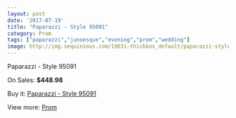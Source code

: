 ```yaml
---
layout: post
date: '2017-07-19'
title: "Paparazzi - Style 95091"
category: Prom
tags: ["paparazzi","junoesque","evening","prom","wedding"]
image: http://img.sequinious.com/19031-thickbox_default/paparazzi-style-95091.jpg
---
```

Paparazzi - Style 95091

On Sales: **$448.98**
<a href="https://www.sequinious.com/prom/8712-paparazzi-style-95091.html"><amp-img layout="responsive" width="600" height="600" src="//img.sequinious.com/19031-thickbox_default/paparazzi-style-95091.jpg" alt="Paparazzi - Style 95091 0" /></a>
<a href="https://www.sequinious.com/prom/8712-paparazzi-style-95091.html"><amp-img layout="responsive" width="600" height="600" src="//img.sequinious.com/19035-thickbox_default/paparazzi-style-95091.jpg" alt="Paparazzi - Style 95091 1" /></a>
<a href="https://www.sequinious.com/prom/8712-paparazzi-style-95091.html"><amp-img layout="responsive" width="600" height="600" src="//img.sequinious.com/19034-thickbox_default/paparazzi-style-95091.jpg" alt="Paparazzi - Style 95091 2" /></a>
<a href="https://www.sequinious.com/prom/8712-paparazzi-style-95091.html"><amp-img layout="responsive" width="600" height="600" src="//img.sequinious.com/19033-thickbox_default/paparazzi-style-95091.jpg" alt="Paparazzi - Style 95091 3" /></a>
<a href="https://www.sequinious.com/prom/8712-paparazzi-style-95091.html"><amp-img layout="responsive" width="600" height="600" src="//img.sequinious.com/19032-thickbox_default/paparazzi-style-95091.jpg" alt="Paparazzi - Style 95091 4" /></a>

Buy it: [Paparazzi - Style 95091](https://www.sequinious.com/prom/8712-paparazzi-style-95091.html "Paparazzi - Style 95091")

View more: [Prom](https://www.sequinious.com/7-prom "Prom")